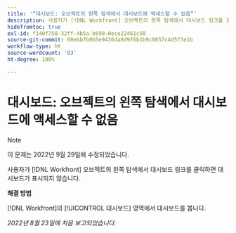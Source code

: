 ```yaml
---
title: '“대시보드: 오브젝트의 왼쪽 탐색에서 대시보드에 액세스할 수 없음”'
description: 사용자가 [!DNL Workfront] 오브젝트의 왼쪽 탐색에서 대시보드 링크를 클릭하면 대시보드가 표시되지 않습니다.
hidefromtoc: true
exl-id: f140f758-32ff-4b5a-b690-0ece22461c50
source-git-commit: 60ebb7b0b5e9436da8d9f6b1b9c0057c4d5f3e1b
workflow-type: ht
source-wordcount: '83'
ht-degree: 100%

---
```


# 대시보드: 오브젝트의 왼쪽 탐색에서 대시보드에 액세스할 수 없음

>[!NOTE]
>
>이 문제는 2022년 9월 29일에 수정되었습니다.

사용자가 [!DNL Workfront] 오브젝트의 왼쪽 탐색에서 대시보드 링크를 클릭하면 대시보드가 표시되지 않습니다.

**해결 방법**

[!DNL Workfront]의 [!UICONTROL 대시보드] 영역에서 대시보드를 봅니다.

_2022년 8월 23일에 처음 보고되었습니다._
